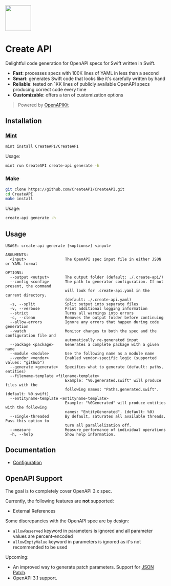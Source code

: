 <img width="80px" src="https://user-images.githubusercontent.com/1567433/146774765-4671c989-62c3-4418-8bdb-2773d7a26067.png">

# Create API

Delightful code generation for OpenAPI specs for Swift written in Swift.

- **Fast**: processes specs with 100K lines of YAML in less than a second
- **Smart**: generates Swift code that looks like it's carefully written by hand
- **Reliable**: tested on 1KK lines of publicly available OpenAPI specs producing correct code every time
- **Customizable**: offers a ton of customization options

> Powered by [OpenAPIKit](https://github.com/mattpolzin/OpenAPIKit)

## Installation

### [Mint](https://github.com/yonaskolb/Mint)

```bash
mint install CreateAPI/CreateAPI
```

Usage:

```bash
mint run CreateAPI create-api generate -h
```

### Make

```bash
git clone https://github.com/CreateAPI/CreateAPI.git
cd CreateAPI
make install
```

Usage:

```bash
create-api generate -h
```

## Usage

```
USAGE: create-api generate [<options>] <input>

ARGUMENTS:
  <input>                 The OpenAPI spec input file in either JSON or YAML format

OPTIONS:
  --output <output>       The output folder (default: ./.create-api/)
  --config <config>       The path to generator configuration. If not present, the command
                          will look for .create-api.yaml in the current directory.
                          (default: ./.create-api.yaml)
  -s, --split             Split output into separate files
  -v, --verbose           Print additional logging information
  --strict                Turns all warnings into errors
  -c, --clean             Removes the output folder before continuing
  --allow-errors          Ignore any errors that happen during code generation
  --watch                 Monitor changes to both the spec and the configuration file and
                          automatically re-generated input
  --package <package>     Generates a complete package with a given name
  --module <module>       Use the following name as a module name
  --vendor <vendor>       Enabled vendor-specific logic (supported values: "github")
  --generate <generate>   Specifies what to generate (default: paths, entities)
  --filename-template <filename-template>
                          Example: "%0.generated.swift" will produce files with the
                          following names: "Paths.generated.swift". (default: %0.swift)
  --entityname-template <entityname-template>
                          Example: "%0Generated" will produce entities with the following
                          names: "EntityGenerated". (default: %0)
  --single-threaded       By default, saturates all available threads. Pass this option to
                          turn all parallelization off.
  --measure               Measure performance of individual operations
  -h, --help              Show help information.
```

## Documentation

- [Configuration](./Docs/ConfigOptions.md)

## OpenAPI Support

The goal is to completely cover OpenAPI 3.x spec.

Currently, the following features are **not** supported:

- External References

Some discrepancies with the OpenAPI spec are by design:

- `allowReserved` keyword in parameters is ignored and all parameter values are percent-encoded
- `allowEmptyValue` keyword in parameters is ignored as it's not recommended to be used

Upcoming:

- An improved way to generate patch parameters. Support for [JSON Patch](http://jsonpatch.com).
- OpenAPI 3.1 support.

